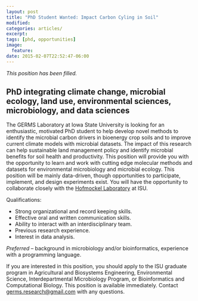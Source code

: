 ```yaml
---
layout: post
title: "PhD Student Wanted: Impact Carbon Cyling in Soil"
modified:
categories: articles/
excerpt:
tags: [phd, opportunities]
image:
  feature:
date: 2015-02-07T22:52:47-06:00
---
```

*This position has been filled.*

## PhD integrating climate change, microbial ecology, land use, environmental sciences, microbiology, and data sciences

The GERMS Laboratory at Iowa State University is looking for an enthusiastic, motivated PhD student to help develop novel methods to identify the microbial carbon drivers in bioenergy crop soils and to improve current climate models with microbial datasets.  The impact of this research can help sustainable land management policy and identify microbial benefits for soil health and productivity.  This position will provide you with the opportunity to learn and work with cutting edge molecular methods and datasets for environmental microbiology and microbial ecology.  This position will be mainly data-driven, though opportunities to participate, implement, and design experiments exist.  You will have the opportunity to collaborate closely with the [Hofmockel Laboratory](http://kirstenhofmockel.org/) at ISU.  

Qualifications:

* Strong organizational and record keeping skills.
* Effective oral and written communication skills.
* Ability to interact with an interdisciplinary team. 
* Previous research experience.
* Interest in data analysis.

*Preferred* – background in microbiology and/or bioinformatics, experience with a programming language. 

If you are interested in this position, you should apply to the ISU graduate program in Agricultural and Biosystems Engineering, Environmental Science, Interdepartmental Microbiology Program, or Bioinformatics and Computational Biology.  This position is available immediately.  Contact germs.research@gmail.com with any questions.
 